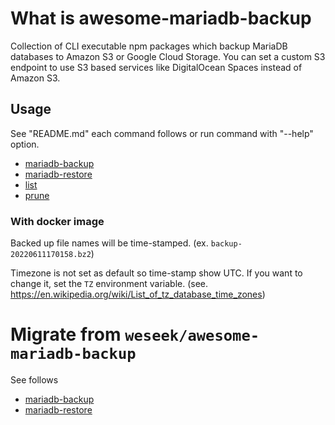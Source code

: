 # What is awesome-mariadb-backup

Collection of CLI executable npm packages which backup MariaDB databases to Amazon S3 or Google Cloud Storage. You can set a custom S3 endpoint to use S3 based services like DigitalOcean Spaces instead of Amazon S3.

## Usage

See "README.md" each command follows or run command with "--help" option.

- [mariadb-backup](../mariadb-backup/README.md)
- [mariadb-restore](../mariadb-restore/README.md)
- [list](../list/README.md)
- [prune](../prune/README.md)

### With docker image

Backed up file names will be time-stamped. (ex. `backup-20220611170158.bz2`)

Timezone is not set as default so time-stamp show UTC.
If you want to change it, set the `TZ` environment variable. (see. https://en.wikipedia.org/wiki/List_of_tz_database_time_zones)

# Migrate from `weseek/awesome-mariadb-backup`

See follows
- [mariadb-backup](../mariadb-backup/README.md)
- [mariadb-restore](../mariadb-restore/README.md)
